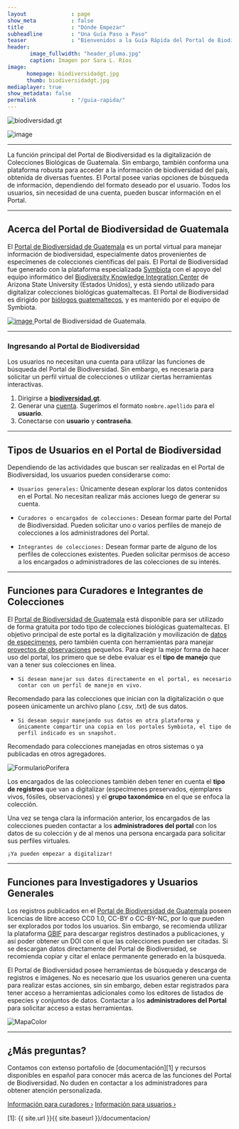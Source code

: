 ```yaml
---
layout              : page
show_meta           : false
title               : "Dónde Empezar"
subheadline         : "Una Guía Paso a Paso"
teaser              : "Bienvenidos a la Guía Rápida del Portal de Biodiversidad de Guatemala. En esta sección pueden encontrar los primeros pasos para utilizar esta plataforma especializada en información de biodiversidad."
header: 
       image_fullwidth: "header_pluma.jpg"
       caption: Imagen por Sara L. Ríos
image:
      homepage: biodiversidadgt.jpg
      thumb: biodiversidadgt.jpg 
mediaplayer: true
show_metadata: false           
permalink           : "/guia-rapida/"
---
```


<img src="https://github.com/biodiversidadgt/docs/blob/gh-pages/images/biodiversidadgt.jpg?raw=true" alt="biodiversidad.gt">

![image](https://github.com/biodiversidadgt/docs/assets/69399374/91f6d286-94c0-4c09-8605-d51306728af9)

---

La función principal del Portal de Biodiversidad es la digitalización de Colecciones Biológicas de Guatemala. Sin embargo, también conforma una plataforma robusta para acceder a la información de biodiversidad del país, obtenida de diversas fuentes. El Portal posee varias opciones de búsqueda de información, dependiendo del formato deseado por el usuario. Todos los usuarios, sin necesidad de una cuenta, pueden buscar información en el Portal.

---

## Acerca del Portal de Biodiversidad de Guatemala

El [Portal de Biodiversidad de Guatemala](https://biodiversidad.gt) es un portal virtual para manejar información de biodiversidad, especialmente datos provenientes de especímenes de colecciones científicas del país. El Portal de Biodiversidad fue generado con la plataforma especializada [Symbiota](https://symbiota.org/es) con el apoyo del equipo informático del [Biodiversity Knowledge Integration Center](https://biokic.asu.edu/) de Arizona State University (Estados Unidos), y está siendo utilizado para digitalizar colecciones biológicas guatemaltecas. El Portal de Biodiversidad es dirigido por [biólogos guatemaltecos](https://biodiversidadgt.github.io/docs/contactos/), y es mantenido por el equipo de Symbiota.

[![image](https://github.com/biodiversidadgt/docs/blob/gh-pages/images/Portal.jpg?raw=true)
](https://biodiversidad.gt)
Portal de Biodiversidad de Guatemala.

----

### Ingresando al Portal de Biodiversidad

Los usuarios no necesitan una cuenta para utilizar las funciones de búsqueda del Portal de Biodiversidad. Sin embargo, es necesaria para solicitar un perfil virtual de colecciones o utilizar ciertas herramientas interactivas. 

1. Dirigirse a [**biodiversidad.gt**](https://biodiversidad.gt).
1. Generar una [cuenta](https://biodiversidad.gt/portal/profile/newprofile.php). Sugerimos el formato `nombre.apellido` para el **usuario**.
1. Conectarse con **usuario** y **contraseña**.

---

## Tipos de Usuarios en el Portal de Biodiversidad

Dependiendo de las actividades que buscan ser realizadas en el Portal de Biodiversidad, los usuarios pueden considerarse como:

- `Usuarios generales:` Únicamente desean explorar los datos contenidos en el Portal. No necesitan realizar más acciones luego de generar su cuenta.

- `Curadores o encargados de colecciones:` Desean formar parte del Portal de Biodiversidad. Pueden solicitar uno o varios perfiles de manejo de colecciones a los administradores del Portal.

- `Integrantes de colecciones:` Desean formar parte de alguno de los perfiles de colecciones existentes. Pueden solicitar permisos de acceso a los encargados o administradores de las colecciones de su interés.

---

## Funciones para Curadores e Integrantes de Colecciones

El [Portal de Biodiversidad de Guatemala](https://biodiversidad.gt) está disponible para ser utilizado de forma gratuita por todo tipo de colecciones biológicas guatemaltecas. El objetivo principal de este portal es la digitalización y movilización de [datos de especímenes](https://biodiversidad.gt/portal/collections/list.php?db=21&hasimages=1&taxa=Solanaceae&usethes=1&taxontype=2), pero también cuenta con herramientas para manejar [proyectos de observaciones](https://biodiversidad.gt/portal/collections/list.php?db=7&reset=1&country=Guatemala&state=&county=) pequeños. Para elegir la mejor forma de hacer uso del portal, los primero que se debe evaluar es el **tipo de manejo** que van a tener sus colecciones en línea.

- `Si desean manejar sus datos directamente en el portal, es necesario contar con un perfil de manejo en vivo.`

Recomendado para las colecciones que inician con la digitalización o que poseen únicamente un archivo plano (.csv, .txt) de sus datos.

- `Si desean seguir manejando sus datos en otra plataforma y únicamente compartir una copia en los portales Symbiota, el tipo de perfil indicado es un snapshot.`

Recomendado para colecciones manejadas en otros sistemas o ya publicadas en otros agregadores.

![FormularioPorifera](https://github.com/biodiversidadgt/docs/assets/69399374/a994435a-493c-41a2-8f37-15bdd9d51a25)


Los encargados de las colecciones también deben tener en cuenta el **tipo de registros** que van a digitalizar (especímenes preservados, ejemplares vivos, fósiles, observaciones) y el **grupo taxonómico** en el que se enfoca la colección.

Una vez se tenga clara la información anterior, los encargados de las colecciones pueden contactar a los **administradores del portal** con los datos de su colección y de al menos una persona encargada para solicitar sus perfiles virtuales.

`¡Ya pueden empezar a digitalizar!`

---

## Funciones para Investigadores y Usuarios Generales

Los registros publicados en el [Portal de Biodiversidad de Guatemala](https://biodiversidad.gt) poseen licencias de libre acceso CC0 1.0, CC-BY o CC-BY-NC, por lo que pueden ser explorados por todos los usuarios. Sin embargo, se recomienda utilizar la plataforma [GBIF](https://www.gbif.org/installation/81a4adb0-0d86-420e-8b5e-7583985d1b6f) para descargar registros destinados a publicaciones, y así poder obtener un DOI con el que las colecciones pueden ser citadas. Si se descargan datos directamente del Portal de Biodiversidad, se recomienda copiar y citar el enlace permanente generado en la búsqueda.

El Portal de Biodiversidad posee herramientas de búsqueda y descarga de registros e imágenes. No es necesario que los usuarios generen una cuenta para realizar estas acciones, sin sin embargo, deben estar registrados para tener acceso a herramientas adicionales como los editores de listados de especies y conjuntos de datos. Contactar a los **administradores del Portal** para solicitar acceso a estas herramientas.

![MapaColor](https://biodiversidadgt.github.io/docs/images/Mapacolor.jpg)

---

## ¿Más preguntas?

Contamos con extenso portafolio de [documentación][1] y recursos disponibles en español para conocer más acerca de las funciones del Portal de Biodiversidad. No duden en contactar a los administradores para obtener atención personalizada.

<a class="radius button small" href="{{ site.url }}{{ site.baseurl }}/curadores/">Información para curadores ›</a>
<a class="radius button small" href="{{ site.url }}{{ site.baseurl }}/usuarios/">Información para usuarios ›</a>


 [1]: {{ site.url }}{{ site.baseurl }}/documentacion/
